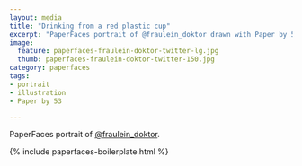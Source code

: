 ```yaml
---
layout: media
title: "Drinking from a red plastic cup"
excerpt: "PaperFaces portrait of @fraulein_doktor drawn with Paper by 53 on an iPad."
image: 
  feature: paperfaces-fraulein-doktor-twitter-lg.jpg
  thumb: paperfaces-fraulein-doktor-twitter-150.jpg
category: paperfaces
tags: 
- portrait
- illustration
- Paper by 53

---
```


PaperFaces portrait of [@fraulein_doktor](http://twitter.com/fraulein_doktor).

{% include paperfaces-boilerplate.html %}